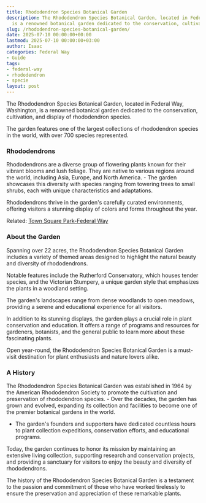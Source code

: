 ```yaml
---
title: Rhododendron Species Botanical Garden
description: The Rhododendron Species Botanical Garden, located in Federal Way, Washington,
  is a renowned botanical garden dedicated to the conservation, cultivation, and...
slug: /rhododendron-species-botanical-garden/
date: 2025-07-10 00:00:00+00:00
lastmod: 2025-07-10 00:00:00+03:00
author: Isaac
categories: Federal Way
- Guide
tags:
- federal-way
- rhododendron
- specie
layout: post
---
```

The Rhododendron Species Botanical Garden, located in Federal Way, Washington, is a renowned botanical garden dedicated to the conservation, cultivation, and display of rhododendron species.

The garden features one of the largest collections of rhododendron species in the world, with over 700 species represented.

###  Rhododendrons

Rhododendrons are a diverse group of flowering plants known for their vibrant blooms and lush foliage. They are native to various regions around the world, including Asia, Europe, and North America. - The garden showcases this diversity with species ranging from towering trees to small shrubs, each with unique characteristics and adaptations.

Rhododendrons thrive in the garden's carefully curated environments, offering visitors a stunning display of colors and forms throughout the year.

Related: [Town Square Park-Federal Way](https://pestpolicy.com/town-square-park-federal-way/)

###  About the Garden

Spanning over 22 acres, the Rhododendron Species Botanical Garden includes a variety of themed areas designed to highlight the natural beauty and diversity of rhododendrons.

Notable features include the Rutherford Conservatory, which houses tender species, and the Victorian Stumpery, a unique garden style that emphasizes the plants in a woodland setting.

The garden's landscapes range from dense woodlands to open meadows, providing a serene and educational experience for all visitors.

In addition to its stunning displays, the garden plays a crucial role in plant conservation and education. It offers a range of programs and resources for gardeners, botanists, and the general public to learn more about these fascinating plants.

Open year-round, the Rhododendron Species Botanical Garden is a must-visit destination for plant enthusiasts and nature lovers alike.

###  A History

The Rhododendron Species Botanical Garden was established in 1964 by the American Rhododendron Society to promote the cultivation and preservation of rhododendron species. - Over the decades, the garden has grown and evolved, expanding its collection and facilities to become one of the premier botanical gardens in the world.

- The garden's founders and supporters have dedicated countless hours to plant collection expeditions, conservation efforts, and educational programs.

Today, the garden continues to honor its mission by maintaining an extensive living collection, supporting research and conservation projects, and providing a sanctuary for visitors to enjoy the beauty and diversity of rhododendrons.

The history of the Rhododendron Species Botanical Garden is a testament to the passion and commitment of those who have worked tirelessly to ensure the preservation and appreciation of these remarkable plants.